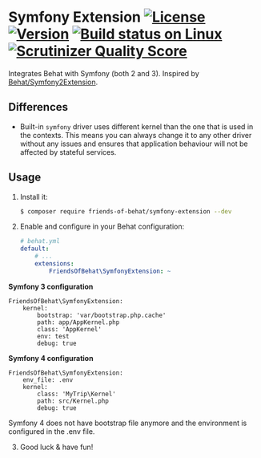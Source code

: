 # Symfony Extension [![License](https://img.shields.io/packagist/l/friends-of-behat/symfony-extension.svg)](https://packagist.org/packages/friends-of-behat/symfony-extension) [![Version](https://img.shields.io/packagist/v/friends-of-behat/symfony-extension.svg)](https://packagist.org/packages/friends-of-behat/symfony-extension) [![Build status on Linux](https://img.shields.io/travis/FriendsOfBehat/SymfonyExtension/master.svg)](http://travis-ci.org/FriendsOfBehat/SymfonyExtension) [![Scrutinizer Quality Score](https://img.shields.io/scrutinizer/g/FriendsOfBehat/SymfonyExtension.svg)](https://scrutinizer-ci.com/g/FriendsOfBehat/SymfonyExtension/)

Integrates Behat with Symfony (both 2 and 3). 
Inspired by [Behat/Symfony2Extension](https://github.com/Behat/Symfony2Extension).

## Differences

 -  Built-in `symfony` driver uses different kernel than the one that is used in the contexts.
This means you can always change it to any other driver without any issues and 
ensures that application behaviour will not be affected by stateful services.

## Usage

1. Install it:

    ```bash
    $ composer require friends-of-behat/symfony-extension --dev
    ```

2. Enable and configure in your Behat configuration:

    ```yaml
    # behat.yml
    default:
        # ...
        extensions:
            FriendsOfBehat\SymfonyExtension: ~
    ```

**Symfony 3 configuration**

```
FriendsOfBehat\SymfonyExtension:
    kernel:
        bootstrap: 'var/bootstrap.php.cache'
        path: app/AppKernel.php
        class: 'AppKernel'
        env: test
        debug: true
```

**Symfony 4 configuration**

```
FriendsOfBehat\SymfonyExtension:
    env_file: .env
    kernel:
        class: 'MyTrip\Kernel'
        path: src/Kernel.php
        debug: true
```

Symfony 4 does not have bootstrap file anymore and the environment is configured in the .env file.

3. Good luck & have fun!
